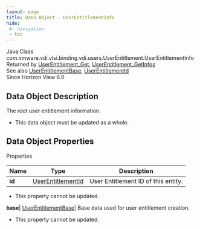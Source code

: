 ```yaml
---
layout: page
title: Data Object - UserEntitlementInfo
hide:
 #- navigation
 - toc
---
```






Java Class
    com.vmware.vdi.vlsi.binding.vdi.users.UserEntitlement.UserEntitlementInfo  
Returned by
     [UserEntitlement_Get](vdi.users.UserEntitlement.md#get), [UserEntitlement_GetInfos](vdi.users.UserEntitlement.md#getInfos)  
See also
     [UserEntitlementBase](vdi.users.UserEntitlement.UserEntitlementBase.md), [UserEntitlementId](vdi.entity.UserEntitlementId.md)  
Since 
    Horizon View 6.0

## Data Object Description 

The root user entitlement information. 

  * This data object must be updated as a whole.



## Data Object Properties

Properties

Name |  Type |  Description   
---|---|---  
**id**| [UserEntitlementId](vdi.entity.UserEntitlementId.md)|  User Entitlement ID of this entity.   


 * This property cannot be updated.

  
**base**| [UserEntitlementBase](vdi.users.UserEntitlement.UserEntitlementBase.md)|  Base data used for user entitlement creation.   


 * This property cannot be updated.

  
  

  

